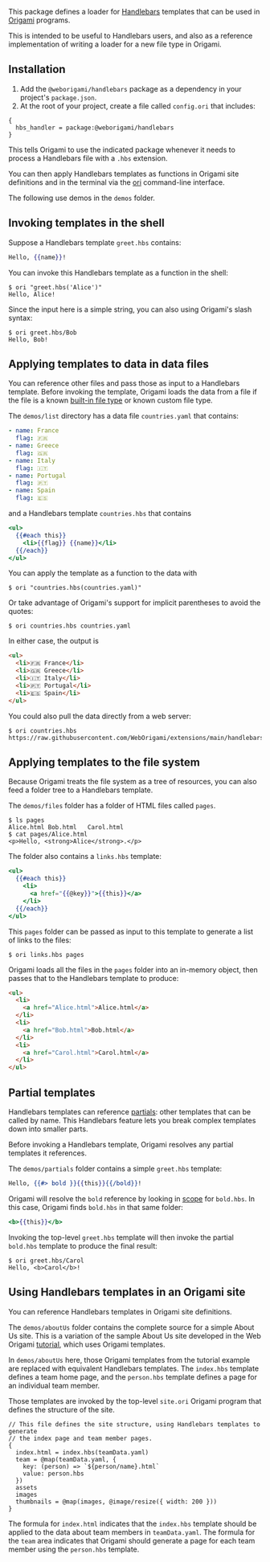This package defines a loader for [Handlebars](https://handlebarsjs.com) templates that can be used in [Origami](https://weborigami.org) programs.

This is intended to be useful to Handlebars users, and also as a reference implementation of writing a loader for a new file type in Origami.

## Installation

1. Add the `@weborigami/handlebars` package as a dependency in your project's `package.json`.
1. At the root of your project, create a file called `config.ori` that includes:

```
{
  hbs_handler = package:@weborigami/handlebars
}
```

This tells Origami to use the indicated package whenever it needs to process a Handlebars file with a `.hbs` extension.

You can then apply Handlebars templates as functions in Origami site definitions and in the terminal via the [ori](https://weborigami.org/cli) command-line interface.

The following use demos in the `demos` folder.

## Invoking templates in the shell

Suppose a Handlebars template `greet.hbs` contains:

```hbs
Hello, {{name}}!
```

You can invoke this Handlebars template as a function in the shell:

```console
$ ori "greet.hbs('Alice')"
Hello, Alice!
```

Since the input here is a simple string, you can also using Origami's slash syntax:

```console
$ ori greet.hbs/Bob
Hello, Bob!
```

## Applying templates to data in data files

You can reference other files and pass those as input to a Handlebars template. Before invoking the template, Origami loads the data from a file if the file is a known [built-in file type](https://weborigami.org/language/filetypes) or known custom file type.

The `demos/list` directory has a data file `countries.yaml` that contains:

```yaml
- name: France
  flag: 🇫🇷
- name: Greece
  flag: 🇬🇷
- name: Italy
  flag: 🇮🇹
- name: Portugal
  flag: 🇵🇹
- name: Spain
  flag: 🇪🇸
```

and a Handlebars template `countries.hbs` that contains

```hbs
<ul>
  {{#each this}}
    <li>{{flag}} {{name}}</li>
  {{/each}}
</ul>
```

You can apply the template as a function to the data with

```console
$ ori "countries.hbs(countries.yaml)"
```

Or take advantage of Origami's support for implicit parentheses to avoid the quotes:

```console
$ ori countries.hbs countries.yaml
```

In either case, the output is

```html
<ul>
  <li>🇫🇷 France</li>
  <li>🇬🇷 Greece</li>
  <li>🇮🇹 Italy</li>
  <li>🇵🇹 Portugal</li>
  <li>🇪🇸 Spain</li>
</ul>
```

You could also pull the data directly from a web server:

```console
$ ori countries.hbs https://raw.githubusercontent.com/WebOrigami/extensions/main/handlebars/demos/list/countries.yaml
```

## Applying templates to the file system

Because Origami treats the file system as a tree of resources, you can also feed a folder tree to a Handlebars template.

The `demos/files` folder has a folder of HTML files called `pages`.

```console
$ ls pages
Alice.html Bob.html   Carol.html
$ cat pages/Alice.html
<p>Hello, <strong>Alice</strong>.</p>
```

The folder also contains a `links.hbs` template:

```hbs
<ul>
  {{#each this}}
    <li>
      <a href="{{@key}}">{{this}}</a>
    </li>
  {{/each}}
</ul>
```

This `pages` folder can be passed as input to this template to generate a list of links to the files:

```console
$ ori links.hbs pages
```

Origami loads all the files in the `pages` folder into an in-memory object, then passes that to the Handlebars template to produce:

```html
<ul>
  <li>
    <a href="Alice.html">Alice.html</a>
  </li>
  <li>
    <a href="Bob.html">Bob.html</a>
  </li>
  <li>
    <a href="Carol.html">Carol.html</a>
  </li>
</ul>
```

## Partial templates

Handlebars templates can reference [partials](https://handlebarsjs.com/guide/partials.html): other templates that can be called by name. This Handlebars feature lets you break complex templates down into smaller parts.

Before invoking a Handlebars template, Origami resolves any partial templates it references.

The `demos/partials` folder contains a simple `greet.hbs` template:

```hbs
Hello, {{#> bold }}{{this}}{{/bold}}!
```

Origami will resolve the `bold` reference by looking in [scope](https://weborigami.org/language/scope) for `bold.hbs`. In this case, Origami finds `bold.hbs` in that same folder:

```hbs
<b>{{this}}</b>
```

Invoking the top-level `greet.hbs` template will then invoke the partial `bold.hbs` template to produce the final result:

```console
$ ori greet.hbs/Carol
Hello, <b>Carol</b>!
```

## Using Handlebars templates in an Origami site

You can reference Handlebars templates in Origami site definitions.

The `demos/aboutUs` folder contains the complete source for a simple About Us site. This is a variation of the sample About Us site developed in the Web Origami [tutorial](https://weborigami.org/language/tutorial), which uses Origami templates.

In `demos/aboutUs` here, those Origami templates from the tutorial example are replaced with equivalent Handlebars templates. The `index.hbs` template defines a team home page, and the `person.hbs` template defines a page for an individual team member.

Those templates are invoked by the top-level `site.ori` Origami program that defines the structure of the site.

```
// This file defines the site structure, using Handlebars templates to generate
// the index page and team member pages.
{
  index.html = index.hbs(teamData.yaml)
  team = @map(teamData.yaml, {
    key: (person) => `${person/name}.html`
    value: person.hbs
  })
  assets
  images
  thumbnails = @map(images, @image/resize({ width: 200 }))
}
```

The formula for `index.html` indicates that the `index.hbs` template should be applied to the data about team members in `teamData.yaml`. The formula for the `team` area indicates that Origami should generate a page for each team member using the `person.hbs` template.
